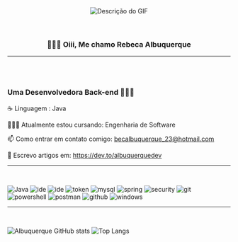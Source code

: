 <div align="center">
  <img src="https://media.giphy.com/media/L1R1tvI9svkIWwpVYr/giphy.gif?cid=790b7611b0ql6y2clwvb4p3yb4hzoxgw36197hfby3q3kie3&ep=v1_gifs_search&rid=giphy.gif&ct=g" alt="Descrição do GIF" />
</div>
<br><br>
<div align="center">

### 🙋🏻‍♀️ Oiii, Me chamo Rebeca Albuquerque   

----------------------------------------------------------------

<br><br>
<div align="left">
                              
### Uma Desenvolvedora Back-end  👩🏻‍💻


 ☕ Linguagem : Java
 
 👩🏻‍💻 Atualmente estou cursando:  Engenharia de Software
 
 📫 Como entrar em contato comigo: becalbuquerque_23@hotmail.com
 
 📝 Escrevo artigos em: https://dev.to/albuquerquedev 



---------------------------------------------------------------------------------------------------------------------------------------------------------------------------

<br>



![Java](https://img.shields.io/badge/Java-000?style=for-the-badge&logo=java) 
![ide](https://img.shields.io/badge/Eclipse-2C2255?style=for-the-badge&logo=eclipse&logoColor=white) 
![ide](https://img.shields.io/badge/Visual_Studio-5C2D91?style=for-the-badge&logo=visual%20studio&logoColor=white)
![token](https://img.shields.io/badge/json%20web%20tokens-323330?style=for-the-badge&logo=json-web-tokens&logoColor=pink) 
![mysql](https://img.shields.io/badge/MySQL-00000F?style=for-the-badge&logo=mysql&logoColor=white) 
![spring](https://img.shields.io/badge/Spring-6DB33F?style=for-the-badge&logo=spring&logoColor=white)
![security](https://img.shields.io/badge/Spring_Security-6DB33F?style=for-the-badge&logo=Spring-Security&logoColor=white)
![git](https://img.shields.io/badge/GIT-E44C30?style=for-the-badge&logo=git&logoColor=white) 
![powershell](https://img.shields.io/badge/powershell-5391FE?style=for-the-badge&logo=powershell&logoColor=white)
![postman](https://img.shields.io/badge/Postman-FF6C37?style=for-the-badge&logo=postman&logoColor=white)
![github](https://img.shields.io/badge/GitHub-100000?style=for-the-badge&logo=github&logoColor=white)
![windows](https://img.shields.io/badge/Windows-0078D6?style=for-the-badge&logo=windows&logoColor=white)








---------------------------------------------------------------------------------------------------------------------------------

<br>



![Albuquerque GitHub stats](https://github-readme-stats.vercel.app/api?username=AlbuquerqueRebeca&show_icons=true&theme=radical) ![Top Langs](https://github-readme-stats-git-masterrstaa-rickstaa.vercel.app/api/top-langs/?username=AlbuquerqueRebeca&layout=compact&bg_color=000&border_color=30A3DC&title_color=E94D5F&text_color=FFF)
















 

  












  














 







